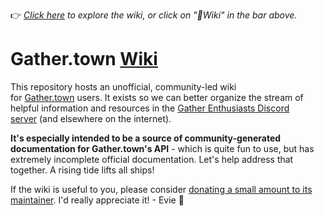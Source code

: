 👉 _[Click here](https://github.com/gvivster/GatherTown-Wiki/wiki) to explore the wiki, or click on "📖Wiki" in the bar above._

# Gather.town [Wiki](https://github.com/gvivster/GatherTown-Wiki/wiki)
This repository hosts an unofficial, community-led wiki for [Gather.town](http://gather.town/) users.
It exists so we can better organize the stream of helpful information and resources in the [Gather Enthusiasts Discord server](https://discord.gg/PXGqvXkHc6) (and elsewhere on the internet).

**It's especially intended to be a source of community-generated documentation for Gather.town's API** - which is quite fun to use, but has extremely incomplete official documentation. Let's help address that together. A rising tide lifts all ships!

If the wiki is useful to you, please consider [donating a small amount to its maintainer](https://ko-fi.com/gvguide). I'd really appreciate it! - Evie 🙂
